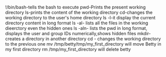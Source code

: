 !/bin/bash-tells the bash to execute
pwd-Prints the present working directory
ls-prints the content of the working directory
cd-changes the working directory to the user's home directory
ls -l-it display the current directory content in long format
ls -al- lists all the files in the working dieerctory even the hidden ones
ls -aln- lists the pwd in long format, displays the user and group IDs numerically,shows hidden files
mkdir-creates a directory in another directory
cd - changes the working directory to the previous one
mv /tmp/betty/tmp/my_first_directory will move Betty in my first directory
rm /tmp/my_first_directory will delete betty
